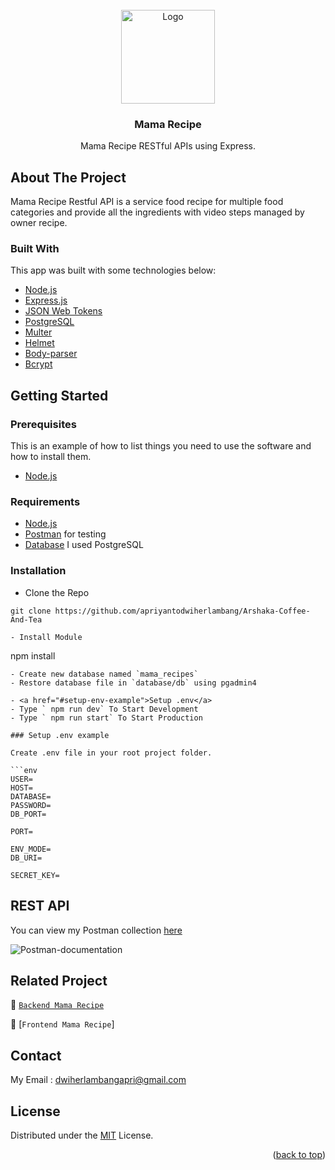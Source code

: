 
<div id="top"></div>

<!-- PROJECT LOGO -->
<br />
<div align="center">
  <a href="https://github.com/apriyantodwiherlambang/Arshaka-Coffee-And-Tea">
    <img src="https://res.cloudinary.com/dbpfwb5ok/image/upload/v1659148545/portofolio/recipe/2_kpnvj7.png" alt="Logo" width="150px">
  </a>

  <h3 align="center">Mama Recipe</h3>

  <p align="center">
    Mama Recipe RESTful APIs using Express.
    <br />
</div>

<!-- ABOUT THE PROJECT -->
## About The Project
Mama Recipe Restful API is a service food recipe for multiple food categories and provide all the ingredients with video steps managed by owner recipe.

### Built With
This app was built with some technologies below:
- [Node.js](https://nodejs.org/en/)
- [Express.js](https://expressjs.com/)
- [JSON Web Tokens](https://jwt.io/)
- [PostgreSQL](https://www.postgresql.org/)
- [Multer](https://www.npmjs.com/package/multer)
- [Helmet](https://www.npmjs.com/package/helmet)
- [Body-parser](https://www.npmjs.com/package/body-parser)
- [Bcrypt](https://www.npmjs.com/package/bcrypt)

<!-- GETTING STARTED -->
## Getting Started

### Prerequisites

This is an example of how to list things you need to use the software and how to install them.

* [Node.js](https://nodejs.org/en/download/)

### Requirements
* [Node.js](https://nodejs.org/en/)
* [Postman](https://www.getpostman.com/) for testing
* [Database](https://www.postgresql.org/) I used PostgreSQL

### Installation

- Clone the Repo
```
git clone https://github.com/apriyantodwiherlambang/Arshaka-Coffee-And-Tea
```

```
- Install Module
```
npm install
```
- Create new database named `mama_recipes`
- Restore database file in `database/db` using pgadmin4

- <a href="#setup-env-example">Setup .env</a>
- Type ` npm run dev` To Start Development
- Type ` npm run start` To Start Production

### Setup .env example

Create .env file in your root project folder.

```env
USER=
HOST=
DATABASE=
PASSWORD=
DB_PORT=

PORT=

ENV_MODE=
DB_URI=

SECRET_KEY=
```


## REST API

You can view my Postman collection [here](https://documenter.getpostman.com/view/21471690/VV51taEf)
</br>

<img src="https://res.cloudinary.com/dll4afml9/image/upload/v1662476868/screenshots/Screen_Shot_2022-09-06_at_23.06.49_y2fhb8.png" alt="Postman-documentation">

## Related Project
:rocket: [`Backend Mama Recipe`](https://github.com/apriyantodwiherlambang/Arshaka-Coffee-And-Tea)

:rocket: [`Frontend Mama Recipe`]

## Contact

My Email : dwiherlambangapri@gmail.com

## License
Distributed under the [MIT](/LICENSE) License.

<p align="right">(<a href="#top">back to top</a>)</p>
